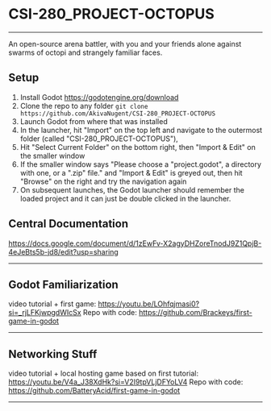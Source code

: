 # CSI-280_PROJECT-OCTOPUS
---
An open-source arena battler, with you and your friends alone against swarms of octopi and strangely familiar faces.

## Setup

1. Install Godot
https://godotengine.org/download
2. Clone the repo to any folder
```git clone https://github.com/AkivaNugent/CSI-280_PROJECT-OCTOPUS```
3. Launch Godot from where that was installed
4. In the launcher, hit "Import" on the top left and navigate to the outermost folder (called "CSI-280_PROJECT-OCTOPUS"), 
5. Hit "Select Current Folder" on the bottom right, then "Import & Edit" on the smaller window
6. If the smaller window says "Please choose a "project.godot", a directory with one, or a ".zip" file." and "Import & Edit" is greyed out, then hit "Browse" on the right and try the navigation again
7. On subsequent launches, the Godot launcher should remember the loaded project and it can just be double clicked in the launcher.

## Central Documentation
https://docs.google.com/document/d/1zEwFv-X2agyDHZoreTnodJ9Z1QpjB-4eJeBts5b-jd8/edit?usp=sharing

---

## Godot Familiarization
video tutorial + first game:
https://youtu.be/LOhfqjmasi0?si=_rjLFKjwpgdWIcSx
Repo with code:
https://github.com/Brackeys/first-game-in-godot

---

## Networking Stuff
video tutorial + local hosting game based on first tutorial:
https://youtu.be/V4a_J38XdHk?si=V2I9tpVLjDFYoLV4
Repo with code:
https://github.com/BatteryAcid/first-game-in-godot

---
